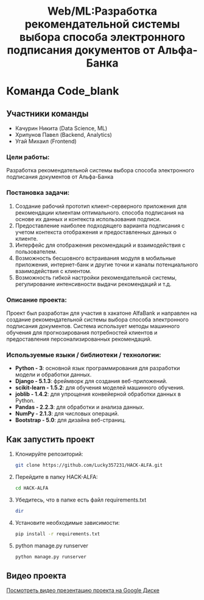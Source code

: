 <h1 align="center">Web/ML:Разработка рекомендательной системы выбора способа электронного подписания документов от Альфа-Банка</h1>  

# Команда Code_blank

## Участники команды

- Качурин Никита (Data Science, ML)
- Хрипунов Павел (Backend, Analytics)
- Угай Михаил (Frontend)

### Цели работы:

Разработка рекомендательной системы
выбора способа электронного подписания
документов от Альфа-Банка

### Постановка задачи:

1. Создание рабочий прототип клиент-серверного приложения для рекомендации клиентам оптимального.
способа подписания на основе их данных и контекста использования подписи.
2. Предоставление наиболее подходящего варианта подписания с учетом контекста отображения и предоставленных данных о клиенте.
3. Интерфейс для отображения рекомендаций и взаимодействия с пользователем.
4. Возможность бесшовного встраивания модуля в мобильные приложения, интернет-банк и другие точки и каналы
потенциального взаимодействия с клиентом.
5. Возможность гибкой настройки рекомендательной системы, регулирование интенсивности выдачи рекомендаций и т.д.


### Описание проекта:

Проект был разработан для участия в хакатоне AlfaBank и направлен на создание рекомендательной системы выбора способа электронного подписания
документов. Система использует методы машинного обучения для прогнозирования потребностей клиентов и предоставления персонализированных рекомендаций.

### Используемые языки / библиотеки / технологии:

- **Python - 3**: основной язык программирования для разработки модели и обработки данных.
- **Django - 5.1.3**: фреймворк для создания веб-приложений.
- **scikit-learn - 1.5.2**: для обучения моделей машинного обучения.
- **joblib - 1.4.2**: для упрощения конвейерной обработки данных в Python.
- **Pandas - 2.2.3**: для обработки и анализа данных.
- **NumPy - 2.1.3**: для числовых операций.
- **Bootstrap - 5.0**: для дизайна веб-страниц.
## Как запустить проект
1. Клонируйте репозиторий:
   ```bash
   git clone https://github.com/Lucky357231/HACK-ALFA.git
2. Перейдите в папку HACK-ALFA:
    ```bash
   cd HACK-ALFA
3. Убедитесь, что в папке есть файл requirements.txt
   ```bash
   dir
4. Установите необходимые зависимости:
    ```bash
   pip install -r requirements.txt
5. python manage.py runserver
    ```bash
   python manage.py runserver
## Видео проекта

[Посмотреть видео презентацию проекта на Google Диске](https://drive.google.com/file/d/1CJfU4wNvED5aiidSYs71qFWuAFRE9dN2/view?usp=sharing)